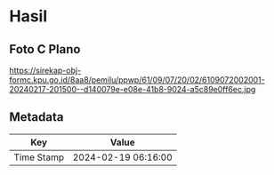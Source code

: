 # Hasil

## Foto C Plano

https://sirekap-obj-formc.kpu.go.id/8aa8/pemilu/ppwp/61/09/07/20/02/6109072002001-20240217-201500--d140079e-e08e-41b8-9024-a5c89e0ff6ec.jpg


## Metadata

| Key        | Value               |
| ---------- | ------------------- |
| Time Stamp | 2024-02-19 06:16:00 |



